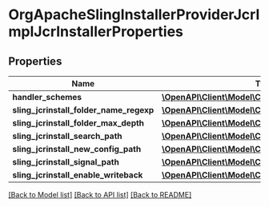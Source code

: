# OrgApacheSlingInstallerProviderJcrImplJcrInstallerProperties

## Properties
Name | Type | Description | Notes
------------ | ------------- | ------------- | -------------
**handler_schemes** | [**\OpenAPI\Client\Model\ConfigNodePropertyArray**](ConfigNodePropertyArray.md) |  | [optional] 
**sling_jcrinstall_folder_name_regexp** | [**\OpenAPI\Client\Model\ConfigNodePropertyString**](ConfigNodePropertyString.md) |  | [optional] 
**sling_jcrinstall_folder_max_depth** | [**\OpenAPI\Client\Model\ConfigNodePropertyInteger**](ConfigNodePropertyInteger.md) |  | [optional] 
**sling_jcrinstall_search_path** | [**\OpenAPI\Client\Model\ConfigNodePropertyArray**](ConfigNodePropertyArray.md) |  | [optional] 
**sling_jcrinstall_new_config_path** | [**\OpenAPI\Client\Model\ConfigNodePropertyString**](ConfigNodePropertyString.md) |  | [optional] 
**sling_jcrinstall_signal_path** | [**\OpenAPI\Client\Model\ConfigNodePropertyString**](ConfigNodePropertyString.md) |  | [optional] 
**sling_jcrinstall_enable_writeback** | [**\OpenAPI\Client\Model\ConfigNodePropertyBoolean**](ConfigNodePropertyBoolean.md) |  | [optional] 

[[Back to Model list]](../README.md#documentation-for-models) [[Back to API list]](../README.md#documentation-for-api-endpoints) [[Back to README]](../README.md)


